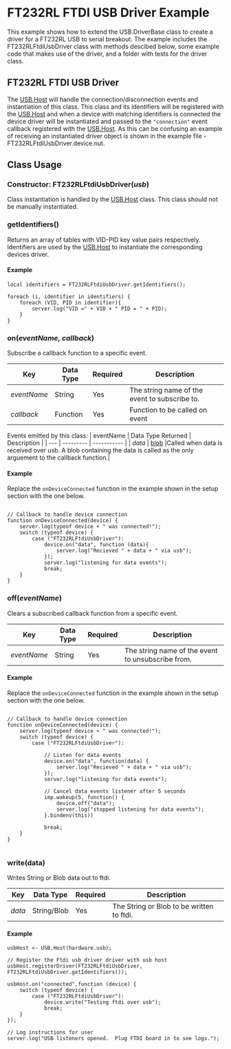 # FT232RL FTDI USB Driver Example

This example shows how to extend the USB.DriverBase class to create a driver for a FT232RL USB to serial breakout.  The example includes the FT232RLFtdiUsbDriver class with methods descibed below, some example code that makes use of the driver, and a folder with tests for the driver class.

## FT232RL FTDI USB Driver

The [USB.Host](../USB/) will handle the connection/disconnection events and instantiation of this class. This class and its identifiers will be registered with the [USB.Host](../USB/) and when a device with matching identifiers is connected the device driver will be instantiated and passed to the `"connection"` event callback registered with the [USB.Host](../USB/). As this can be confusing an example of receiving an instantiated driver object is shown in the example file - FT232RLFtdiUsbDriver.device.nut.

## Class Usage

### Constructor: FT232RLFtdiUsbDriver(*usb*)

Class instantiation is handled by the [USB.Host](../USB/) class. This class should not be manually instantiated.

### getIdentifiers()

Returns an array of tables with VID-PID key value pairs respectively. Identifiers are used by the [USB.Host](../USB/) to instantiate the corresponding devices driver.

#### Example

```squirrel
local identifiers = FT232RLFtdiUsbDriver.getIdentifiers();

foreach (i, identifier in identifiers) {
    foreach (VID, PID in identifier){
        server.log("VID =" + VID + " PID = " + PID);
    }
}

```

### on(*eventName, callback*)

Subscribe a callback function to a specific event.


| Key | Data Type | Required | Description |
| --- | --------- | -------- | ----------- |
| *eventName* | String | Yes | The string name of the event to subscribe to. |
| *callback* | Function | Yes | Function to be called on event |

Events emitted by this class:
| eventName | Data Type Returned |  Description |
| --- | ---------  | ----------- |
| *data* | [blob](https://electricimp.com/docs/squirrel/blob/) |Called when data is received over usb. A blob containing the data is called as the only arguement to the callback function.|
#### Example
Replace the `onDeviceConnected` function in the example shown in the setup section with the one below.
```squirrel

// Callback to handle device connection
function onDeviceConnected(device) {
    server.log(typeof device + " was connected!");
    switch (typeof device) {
        case ("FT232RLFtdiUsbDriver"):
            device.on("data", function (data){
                server.log("Recieved " + data + " via usb");
            });
            server.log("listening for data events");
            break;
    }
}

```

### off(*eventName*)

Clears a subscribed callback function from a specific event.

| Key | Data Type | Required | Description |
| --- | --------- | -------- | ----------- |
| *eventName* | String | Yes | The string name of the event to unsubscribe from.|


#### Example
Replace the `onDeviceConnected` function in the example shown in the setup section with the one below.
```squirrel

// Callback to handle device connection
function onDeviceConnected(device) {
    server.log(typeof device + " was connected!");
    switch (typeof device) {
        case ("FT232RLFtdiUsbDriver"):

            // Listen for data events
            device.on("data", function(data) {
                server.log("Recieved " + data + " via usb");
            });
            server.log("listening for data events");

            // Cancel data events listener after 5 seconds
            imp.wakeup(5, function() {
                device.off("data");
                server.log("stopped listening for data events");
            }.bindenv(this))

            break;
    }
}


```

### write(data)

Writes String or Blob data out to ftdi.


| Key | Data Type | Required | Description |
| --- | --------- | -------- | ----------- |
| *data* | String/Blob | Yes | The String or Blob to be written to ftdi.|


#### Example

```squirrel
usbHost <- USB.Host(hardware.usb);

// Register the Ftdi usb driver driver with usb host
usbHost.registerDriver(FT232RLFtdiUsbDriver, FT232RLFtdiUsbDriver.getIdentifiers());

usbHost.on("connected",function (device) {
    switch (typeof device) {
        case ("FT232RLFtdiUsbDriver"):
            device.write("Testing ftdi over usb");
            break;
    }
});

// Log instructions for user
server.log("USB listeners opened.  Plug FTDI board in to see logs.");
```
